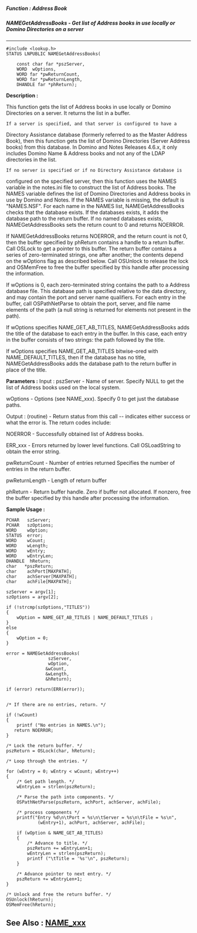 ##### Function : Address Book
##### NAMEGetAddressBooks - Get list of Address books in use locally or Domino Directories on a server
---
```
#include <lookup.h>
STATUS LNPUBLIC NAMEGetAddressBooks(

	const char far *pszServer,
	WORD  wOptions,
	WORD far *pwReturnCount,
	WORD far *pwReturnLength,
	DHANDLE far *phReturn);
```
**Description :**

This function gets the list of Address books in use locally or Domino 
Directories on a server.  It returns the list in a buffer. 

	If a server is specified, and that server is configured to have a 
Directory Assistance database (formerly referred to as the Master Address 
Book), then this function gets the list of Domino Directories (Server Address 
books)  from this database.  In Domino and Notes Releases 4.6.x, it only 
includes Domino Name & Address books and not any of the LDAP directories in the 
list.

	If no server is specified or if no Directory Assistance database is 
configured on the specified server, then this function uses the NAMES variable 
in the notes.ini file to construct the list of Address books.  The NAMES 
variable defines the list of Domino Directories and Address books in use by 
Domino and Notes. If the NAMES variable is missing, the default is 
"NAMES.NSF".  For each name in the NAMES list, NAMEGetAddressBooks checks that 
the database exists. If the databases exists, it adds the database path to the 
return buffer. If no named databases exists, NAMEGetAddressBooks sets the 
return count to 0 and returns NOERROR.

If NAMEGetAddressBooks returns NOERROR, and the return count is not 0, then the 
buffer specified by phReturn contains a handle to a return buffer. Call OSLock 
to get a pointer to this buffer.  The return buffer contains a series of 
zero-terminated strings, one after another;  the contents depend on the 
wOptions flag as described below. Call OSUnlock to release the lock and 
OSMemFree to free the buffer specified by this handle after processing the 
information.

If wOptions is 0, each zero-terminated string contains the path to a Address 
database file. This database path is specified relative to the data directory, 
and may contain the port and server name qualifiers.  For each entry in the 
buffer, call OSPathNetParse to obtain the port, server, and file name elements 
of the path (a null string is returned for elements not present in the path).

If wOptions specifies NAME_GET_AB_TITLES, NAMEGetAddressBooks adds the title of 
the database to each entry in the buffer. In this case, each entry in the 
buffer consists of two strings: the path followed by the title.

If wOptions specifies NAME_GET_AB_TITLES bitwise-ored with NAME_DEFAULT_TITLES, 
then if the database has no title, NAMEGetAddressBooks adds the database path 
to the return buffer in place of the title.

**Parameters :**
Input :
pszServer  -  Name of server. Specify NULL to get the list of Address books used on the local system.

wOptions  -  Options (see NAME_xxx). Specify 0 to get just the database paths.

Output :
(routine)  -  Return status from this call -- indicates either success or what the error is. The return codes include:

NOERROR - Successfully obtained list of Address books.

ERR_xxx - Errors returned by lower level functions. Call OSLoadString to obtain the error string.


pwReturnCount  -  Number of entries returned   Specifies the number of entries in the return buffer. 

pwReturnLength  -  Length of return buffer

phReturn  -  Return buffer handle. Zero if buffer not allocated. If nonzero, free the buffer specified by this handle after processing the information.


**Sample Usage :**
```
PCHAR   szServer;
PCHAR   szOptions;
WORD    wOption;
STATUS  error;
WORD    wCount;
WORD    wLength;
WORD    wEntry;
WORD    wEntryLen;
DHANDLE  hReturn;
char   *pszReturn;    
char    achPort[MAXPATH];
char    achServer[MAXPATH];
char    achFile[MAXPATH];

szServer = argv[1];
szOptions = argv[2];

if (!strcmp(szOptions,"TITLES"))
{            
    wOption = NAME_GET_AB_TITLES | NAME_DEFAULT_TITLES ;
}
else   
{
    wOption = 0;
}

error = NAMEGetAddressBooks( 
                szServer,
                wOption,
               &wCount,
               &wLength,
               &hReturn);

if (error) return(ERR(error));


/* If there are no entries, return. */

if (!wCount) 
{
    printf ("No entries in NAMES.\n");
   return NOERROR;
}

/* Lock the return buffer. */
pszReturn = OSLock(char, hReturn);

/* Loop through the entries. */

for (wEntry = 0; wEntry < wCount; wEntry++)
{
    /* Get path length. */
    wEntryLen = strlen(pszReturn);

    /* Parse the path into components. */
    OSPathNetParse(pszReturn, achPort, achServer, achFile);

    /* process components */
    printf("Entry %d\n\tPort = %s\n\tServer = %s\n\tFile = %s\n",
            (wEntry+1), achPort, achServer, achFile);

    if (wOption & NAME_GET_AB_TITLES)
    {
        /* Advance to title. */
        pszReturn += wEntryLen+1;
        wEntryLen = strlen(pszReturn);
        printf ("\tTitle = '%s'\n", pszReturn);
    }
        
    /* Advance pointer to next entry. */
    pszReturn += wEntryLen+1;
}

/* Unlock and free the return buffer. */
OSUnlock(hReturn);
OSMemFree(hReturn);
```
**See Also :**
[NAME_xxx](/reference/Symb/NAME_xxx)
---
